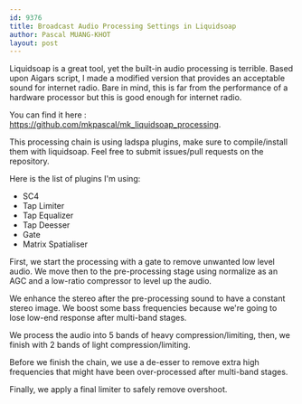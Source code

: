 ```yaml
---
id: 9376
title: Broadcast Audio Processing Settings in Liquidsoap
author: Pascal MUANG-KHOT
layout: post
---
```


Liquidsoap is a great tool, yet the built-in audio processing is terrible. Based upon Aigars script, I made a modified version that provides an acceptable sound for internet radio. Bare in mind, this is far from the performance of a hardware processor but this is good enough for internet radio.

You can find it here : <a href="https://github.com/mkpascal/mk_liquidsoap_processing">https://github.com/mkpascal/mk_liquidsoap_processing</a>.

This processing chain is using ladspa plugins, make sure to compile/install them with liquidsoap. Feel free to submit issues/pull requests on the repository.

Here is the list of plugins I'm using:
<ul><li>SC4</li>
<li>Tap Limiter</li>
<li>Tap Equalizer</li>
<li>Tap Deesser</li>
<li>Gate</li>
<li>Matrix Spatialiser</li></ul>

First, we start the processing with a gate to remove unwanted low level audio. We move then to the pre-processing stage using normalize as an AGC and a low-ratio compressor to level up the audio.

We enhance the stereo after the pre-processing sound to have a constant stereo image. We boost some bass frequencies because we're going to lose low-end response after multi-band stages.

We process the audio into 5 bands of heavy compression/limiting, then, we finish with 2 bands of light compression/limiting.

Before we finish the chain, we use a de-esser to remove extra high frequencies that might have been over-processed after multi-band stages.

Finally, we apply a final limiter to safely remove overshoot.
